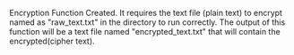 Encryption Function Created. It requires the text file (plain text) to encrypt named as "raw_text.txt" in the directory to run correctly. The output of this function will be a text file named "encrypted_text.txt" that will contain the encrypted(cipher text).
